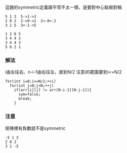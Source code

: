 這題的symmetric定義跟平常不太一樣，是要對中心點做對稱
```
5 1 3  5->1->3
2 0 2  2->0->2  2<-0<-2
3 1 5  3<-1-<5
```
```
1 2 6 5
3 4 4 3
3 4 4 3
5 6 2 1
```
### 解法 
i由左往右、n-i-1由右往左，直到N/2
注意i的範圍要到i<=N/2
```
for(int i=0;i<=N/2;++i)
  for(int j=0;j<N;++j)
    if(arr[i][j] != arr[N-i-1][N-j-1]){
      sym=false;
      break;
    }
```
### 注意
矩陣裡有負數就不是symmetric
```
-5 1 3 
2 0 2  
3 1 -5  
```
